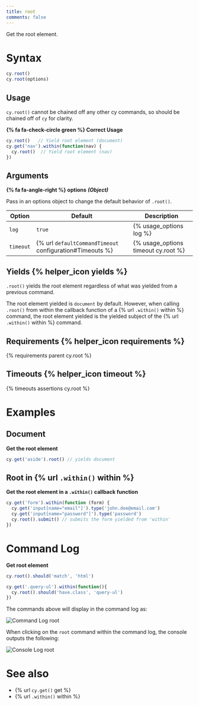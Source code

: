 ```yaml
---
title: root
comments: false
---
```


Get the root element.

# Syntax

```javascript
cy.root()
cy.root(options)
```

## Usage

`cy.root()` cannot be chained off any other cy commands, so should be chained off of `cy` for clarity.

**{% fa fa-check-circle green %} Correct Usage**

```javascript
cy.root()   // Yield root element (document)
cy.get('nav').within(function(nav) {
  cy.root()  // Yield root element (nav)
})
```

## Arguments

**{% fa fa-angle-right %} options** ***(Object)***

Pass in an options object to change the default behavior of `.root()`.

Option | Default | Description
--- | --- | ---
`log` | `true` | {% usage_options log %}
`timeout` | {% url `defaultCommandTimeout` configuration#Timeouts %} | {% usage_options timeout cy.root %}

## Yields {% helper_icon yields %}

`.root()` yields the root element regardless of what was yielded from a previous command.

The root element yielded is `document` by default. However, when calling `.root()` from within the callback function of a {% url `.within()` within %} command, the root element yielded is the yielded subject of the {% url `.within()` within %} command.

## Requirements {% helper_icon requirements %}

{% requirements parent cy.root %}

## Timeouts {% helper_icon timeout %}

{% timeouts assertions cy.root %}

# Examples

## Document

**Get the root element**

```javascript
cy.get('aside').root() // yields document
```

## Root in {% url `.within()` within %}

**Get the root element in a `.within()` callback function**

```javascript
cy.get('form').within(function (form) {
  cy.get('input[name="email"]').type('john.doe@email.com')
  cy.get('input[name="password"]').type('password')
  cy.root().submit() // submits the form yielded from 'within'
})
```

# Command Log

**Get root element**

```javascript
cy.root().should('match', 'html')

cy.get('.query-ul').within(function(){
  cy.root().should('have.class', 'query-ul')
})
```

The commands above will display in the command log as:

![Command Log root](/img/api/root/find-root-element-and-assert.png)

When clicking on the `root` command within the command log, the console outputs the following:

![Console Log root](/img/api/root/console-log-root-which-is-usually-the-main-document.png)

# See also

- {% url `cy.get()` get %}
- {% url `.within()` within %}

